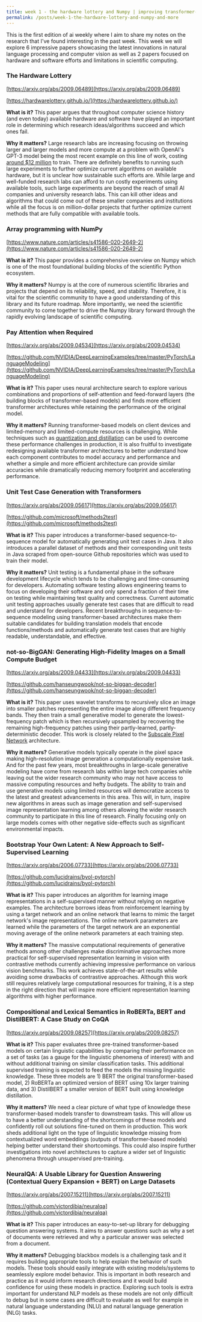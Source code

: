 ```yaml
---
title: week 1 - the hardware lottery and Numpy | improving transformer-based models | not-so-BigGAN and BYOL
permalink: /posts/week-1-the-hardware-lottery-and-numpy-and-more
---
```

This is the first edition of ai weekly where I aim to share my notes on the research that I've found interesting in the past week. This week we will explore 6 impressive papers showcasing the latest innovations in natural language processing and computer vision as well as 2 papers focused on hardware and software efforts and limitations in scientific computing.

### The Hardware Lottery

[https://arxiv.org/abs/2009.06489](https://arxiv.org/abs/2009.06489)

[https://hardwarelottery.github.io/](https://hardwarelottery.github.io/)

**What is it?** This paper argues that throughout computer science history (and even today) available hardware and software have played an important role in determining which research ideas/algorithms succeed and which ones fail.

**Why it matters?** Large research labs are increasing focusing on throwing larger and larger models and more compute at a problem with OpenAI's GPT-3 model being the most recent example on this line of work, costing [around $12 million](https://venturebeat.com/2020/06/01/ai-machine-learning-openai-gpt-3-size-isnt-everything/) to train. There are definitely benefits to running such large experiments to further optimize current algorithms on available hardware, but it is unclear how sustainable such efforts are. While large and well-funded research labs can afford to run costly experiments using available tools, such large experiments are beyond the reach of small AI companies and university research labs. This can kill other ideas and algorithms that could come out of these smaller companies and institutions while all the focus is on million-dollar projects that further optimize current methods that are fully compatible with available tools.

### Array programming with NumPy

[https://www.nature.com/articles/s41586-020-2649-2](https://www.nature.com/articles/s41586-020-2649-2)

**What is it?** This paper provides a comprehensive overview on Numpy which is one of the most foundational building blocks of the scientific Python ecosystem.

**Why it matters?** Numpy is at the core of numerous scientific libraries and projects that depend on its reliability, speed, and stability. Therefore, it is vital for the scientific community to have a good understanding of this library and its future roadmap. More importantly, we need the scientific community to come together to drive the Numpy library forward through the rapidly evolving landscape of scientific computing.

### Pay Attention when Required

[https://arxiv.org/abs/2009.04534](https://arxiv.org/abs/2009.04534)

[https://github.com/NVIDIA/DeepLearningExamples/tree/master/PyTorch/LanguageModeling](https://github.com/NVIDIA/DeepLearningExamples/tree/master/PyTorch/LanguageModeling)

**What is it?** This paper uses neural architecture search to explore various combinations and proportions of self-attention and feed-forward layers (the building blocks of transformer-based models) and finds more efficient transformer architectures while retaining the performance of the original model.

**Why it matters?** Running transformer-based models on client devices and limited-memory and limited-compute resources is challenging. While techniques such as [quantization and distillation](https://medium.com/microsoftazure/faster-and-smaller-quantized-nlp-with-hugging-face-and-onnx-runtime-ec5525473bb7) can be used to overcome these performance challenges in production, it is also fruitful to investigate redesigning available transformer architectures to better understand how each component contributes to model accuracy and performance and whether a simple and more efficient architecture can provide similar accuracies while dramatically reducing memory footprint and accelerating performance.

### Unit Test Case Generation with Transformers

[https://arxiv.org/abs/2009.05617](https://arxiv.org/abs/2009.05617)

[https://github.com/microsoft/methods2test](https://github.com/microsoft/methods2test)

**What is it?** This paper introduces a transformer-based sequence-to-sequence model for automatically generating unit test cases in Java. It also introduces a parallel dataset of methods and their corresponding unit tests in Java scraped from open-source Github repositories which was used to train their model.

**Why it matters?** Unit testing is a fundamental phase in the software development lifecycle which tends to be challenging and time-consuming for developers. Automating software testing allows engineering teams to focus on developing their software and only spend a fraction of their time on testing while maintaining test quality and correctness. Current automatic unit testing approaches usually generate test cases that are difficult to read and understand for developers. Recent breakthroughs in sequence-to-sequence modeling using transformer-based architectures make them suitable candidates for building translation models that encode functions/methods and automatically generate test cases that are highly readable, understandable, and effective.

### not-so-BigGAN: Generating High-Fidelity Images on a Small Compute Budget

[https://arxiv.org/abs/2009.04433](https://arxiv.org/abs/2009.04433)

[https://github.com/hanseungwook/not-so-biggan-decoder](https://github.com/hanseungwook/not-so-biggan-decoder)

**What is it?** This paper uses wavelet transforms to recursively slice an image into smaller patches representing the entire image along different frequency bands. They then train a small generative model to generate the lowest-frequency patch which is then recursively upsampled by recovering the remaining high-frequency patches using their partly-learned, partly-deterministic decoder. This work is closely related to the [Subscale Pixel Network](https://towardsdatascience.com/generating-high-resolution-images-using-autoregressive-models-3683f9af0db4) architecture.

**Why it matters?** Generative models typically operate in the pixel space making high-resolution image generation a computationally expensive task. And for the past few years, most breakthroughs in large-scale generative modeling have come from research labs within large tech companies while leaving out the wider research community who may not have access to massive computing resources and hefty budgets. The ability to train and use generative models using limited resources will democratize access to the latest and greatest advancements in this area. This will, in turn, inspire new algorithms in areas such as image generation and self-supervised image representation learning among others allowing the wider research community to participate in this line of research. Finally focusing only on large models comes with other negative side-effects such as significant environmental impacts.

### Bootstrap Your Own Latent: A New Approach to Self-Supervised Learning

[https://arxiv.org/abs/2006.07733](https://arxiv.org/abs/2006.07733)

[https://github.com/lucidrains/byol-pytorch](https://github.com/lucidrains/byol-pytorch)

**What is it?** This paper introduces an algorithm for learning image representations in a self-supervised manner without relying on negative examples. The architecture borrows ideas from reinforcement learning by using a target network and an online network that learns to mimic the target network's image representations. The online network parameters are learned while the parameters of the target network are an exponential moving average of the online network parameters at each training step.

**Why it matters?** The massive computational requirements of generative methods among other challenges make discriminative approaches more practical for self-supervised representation learning in vision with contrastive methods currently achieving impressive performance on various vision benchmarks. This work achieves state-of-the-art results while avoiding some drawbacks of contrastive approaches. Although this work still requires relatively large computational resources for training, it is a step in the right direction that will inspire more efficient representation learning algorithms with higher performance.

### Compositional and Lexical Semantics in RoBERTa, BERT and DistilBERT: A Case Study on CoQA

[https://arxiv.org/abs/2009.08257](https://arxiv.org/abs/2009.08257)

**What is it?** This paper evaluates three pre-trained transformer-based models on certain linguistic capabilities by comparing their performance on a set of tasks (as a gauge for the linguistic phenomena of interest) with and without additional training on similar classification tasks. This additional supervised training is expected to feed the models the missing linguistic knowledge. These three models are 1) BERT the original transformer-based model, 2) RoBERTa an optimized version of BERT using 10x larger training data, and 3) DistilBERT a smaller version of BERT built using knowledge distillation.

**Why it matters?** We need a clear picture of what type of knowledge these transformer-based models transfer to downstream tasks. This will allow us to have a better understanding of the shortcomings of these models and confidently roll out solutions fine-tuned on them in production. This work sheds additional light on the type of linguistic knowledge missing from contextualized word embeddings (outputs of transformer-based models) helping better understand their shortcomings. This could also inspire further investigations into novel architectures to capture a wider set of linguistic phenomena through unsupervised pre-training.

### NeuralQA: A Usable Library for Question Answering (Contextual Query Expansion + BERT) on Large Datasets

[https://arxiv.org/abs/2007.15211](https://arxiv.org/abs/2007.15211)

[https://github.com/victordibia/neuralqa](https://github.com/victordibia/neuralqa)

**What is it?** This paper introduces an easy-to-set-up library for debugging question answering systems. It aims to answer questions such as why a set of documents were retrieved and why a particular answer was selected from a document.

**Why it matters?** Debugging blackbox models is a challenging task and it requires building appropriate tools to help explain the behavior of such models. These tools should easily integrate with existing models/systems to seamlessly explore model behavior. This is important in both research and practice as it would inform research directions and it would build confidence for using these models in practice. Exploring such tools is extra important for understand NLP models as these models are not only difficult to debug but in some cases are difficult to evaluate as well for example in natural language understanding (NLU) and natural language generation (NLG) tasks.